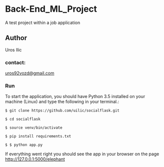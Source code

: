 # Back-End_ML_Project
A test project within a job application

## Author

Uros Ilic

### contact:
uros92vozd@gmail.com
### Run

To start the application, you should have Python 3.5 installed on your machine (Linux) and type the following in your terminal.:

```
$ git clone https://github.com/uilic/socialflask.git

$ cd socialflask

$ source venv/bin/activate

$ pip install requirements.txt

$ $ python app.py 
```
If everything went right you should see the app in your browser on the page  http://127.0.0.1:5000/elephant
